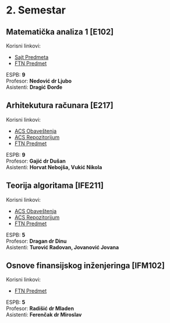 # 2. Semestar

## Matematička analiza 1 [E102]

Korisni linkovi:
- [Sajt Predmeta](https://imft.ftn.uns.ac.rs/ljubo/IN_Analiza1/IN_Analiza1.html)
- [FTN Predmet](http://www.ftn.uns.ac.rs/334730898/matematicka-analiza-1)

ESPB: **9**  
Profesor: **Nedović dr Ljubo**  
Asistenti: **Dragić Đorđe**

## Arhitekutura računara [E217]

Korisni linkovi:
- [ACS Obaveštenja](http://www.acs.uns.ac.rs/sr/arii)
- [ACS Repozitorijum](http://www.acs.uns.ac.rs/sr/node/237/5849228)
- [FTN Predmet](http://www.ftn.uns.ac.rs/1979262029/arhitektura-racunara)

ESPB: **9**  
Profesor: **Gajić dr Dušan**  
Asistenti: **Horvat Nebojša, Vukić Nikola**

## Teorija algoritama [IFE211]

Korisni linkovi:
- [ACS Obaveštenja](http://www.acs.uns.ac.rs/sr/ta)
- [ACS Repozitorijum](http://www.acs.uns.ac.rs/sr/node/237/4392144)
- [FTN Predmet](http://www.ftn.uns.ac.rs/n1848597354/teorija-algoritama)

ESPB: **5**  
Profesor: **Dragan dr Dinu**  
Asistenti: **Turović Radovan, Jovanović Jovana**

## Osnove finansijskog inženjeringa [IFM102]

Korisni linkovi:
- [FTN Predmet](http://www.ftn.uns.ac.rs/1570501021/osnove-finansijskog-inzenjeringa-1)

ESPB: **5**  
Profesor: **Radišić dr Mladen**  
Asistenti: **Ferenčak dr Miroslav**